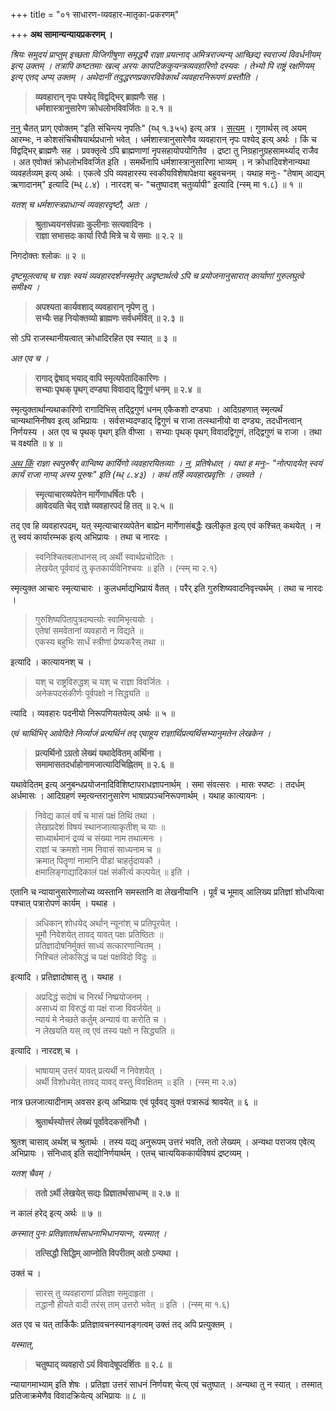 +++
title = "०१ साधारण-व्यवहार-मातृका-प्रकरणम्"

+++
**अथ सामान्यन्यायप्रकरणम् ।**

 

_श्रियः समुदयं प्राप्तुम् इच्छता विजिगीषुणा समृद्ध्यै राज्ञा प्रयत्नाद् अमित्रराज्यन्य् आच्छिद्य स्वराज्यं विवर्धनीयम् इत्य् उक्तम् । तत्रापि कष्टतमाः खल्व् अरयः कापटिककुयन्त्रव्यवहारिणो दस्यवः । तेभ्यो पि राष्ट्रं रक्षणियम् इत्य् एतद् अप्य् उक्तम् । अथेदानीं तदुद्धरणप्रकारविवेकार्थं व्यवहारनिरूपणं प्रस्तौति ।_

 

> **व्यवहारान् नृपः पश्येद् विद्वद्भिर् ब्राह्मणैः सह ।**  
> **धर्मशास्त्रानुसारेण क्रोधलोभविवर्जितः ॥ २.१ ॥**

 

<u>ननु</u> चैतत् प्राग् एवोक्तम् "इति संचिन्त्य नृपतिः" (य्ध् १.३५५) इत्य् अत्र । <u>सत्यम्</u> । गुणार्थस् त्व् अयम् आरम्भः, न कोशसंचिचीषयार्थप्रधानो भवेत् । धर्मशास्त्रानुसारेणैव व्यवहारान् नृपः पश्येद् इत्य् अर्थः । किं च विद्वद्भिर् ब्राह्मणैः सह । प्रवक्तृत्वे ऽपि ब्राह्मणाणां नृपसहायोपयोगितैव । द्रष्टा तु निग्रहानुग्रहसामर्थ्याद् राजैव । अत एवोक्तं क्रोधलोभविवर्जित इति । समर्थेनापि धर्मशास्त्रानुसारिणा भाव्यम् । न क्रोधादिवशेनान्यथा व्यवहर्तव्यम् इत्य् अर्थः । एकत्वे ऽपि व्यवहारस्य स्वकीयविशेषापेक्षया बहुवचनम् । यथाह मनुः- "तेषाम् आद्यम् ऋणादानम्" इत्यादि (म्ध् ८.४) । नारदश् च- "चतुष्पादश् चतुर्व्यापी" इत्यादि (न्स्म् मा १.८) ॥ १ ॥

 

_यतश् च धर्मशास्त्रप्राधान्यं व्यवहारदृष्टौ, अतः ।_

 

> **श्रुताध्ययनसंपन्नाः कुलीनाः सत्यवादिनः ।**  
> **राज्ञा सभासदः कार्या रिपौ मित्रे च ये समाः ॥ २.२ ॥**

 

निगदोक्तः श्लोकः ॥ २ ॥

 

_दृष्टमूलत्वाच् च राज्ञः स्वयं व्यवहारदर्शनस्मृतेर् अदृष्टार्थत्वे ऽपि च प्रयोजनानुसारात् कार्याणां गुरुलघुत्वे समीक्ष्य ।_

 

> **अपश्यता कार्यवशाद् व्यवहारान् नृपेण तु ।**  
> **सभ्यैः सह नियोक्तव्यो ब्राह्मणः सर्वधर्मवित् ॥ २.३ ॥**

 

सो ऽपि राजस्थानीयत्वात् क्रोधादिरहित एव स्यात् ॥ ३ ॥

 

_अत एव च ।_

 

> **रागाद् द्वेषाद् भयाद् वापि स्मृत्यपेतादिकारिणः ।**  
> **सभ्याः पृथक् पृथग् दण्ड्या विवादाद् द्विगुणं धनम् ॥ २.४ ॥**

 

स्मृत्युक्तार्थान्यथाकारिणो रागादिभिस् तद्द्विगुणं धनम् एकैकशो दण्ड्याः । आदिग्रहणात् स्मृत्यर्थं चान्यथानिनीषव इत्य् अभिप्रायः । सर्वसभ्यदण्डाद् द्विगुणं च राजा तत्स्थानीयो वा दण्ड्यः, तदधीनत्वान् निर्णयस्य । अत एव च पृथक् पृथग् इति वीप्सा । सभ्याः पृथक् पृथग् विवादद्विगुणं, तद्द्विगुणं च राजा । तथा च वक्ष्यति ॥ ४ ॥

 

_<u>अथ किं</u> राज्ञा स्वपुरुषैर् वान्विष्य कार्यिणो व्यवहारयितव्याः । <u>न</u>, प्रतिषेधात् । यथा ह मनुः- "नोत्पादयेत् स्वयं कार्यं राजा नाप्य् अस्य पूरुषः" इति _(म्ध् ८.४३)_ । कथं तर्हि व्यवहारप्रवृत्तिः । उच्यते ।_

 

> **स्मृत्याचारव्यपेतेन मार्गेणाधर्षितः परैः ।**  
> **आवेदयति चेद् राज्ञे व्यवहारपदं हि तत् ॥ २.५ ॥**

 

तद् एव हि व्यवहारपदम्, यत् स्मृत्याचारव्यपेतेन बाह्येन मार्गेणासंबद्धैः खलीकृत इत्य् एवं कश्चित् कथयेत् । न तु स्वयं कार्यारम्भक इत्य् अभिप्रायः । तथा च नारदः ।

> स्वनिश्चितबलाधानस् त्व् अर्थी स्वार्थप्रचोदितः ।  
> लेखयेत् पूर्ववादं तु कृतकार्यविनिश्चयः ॥ इति । (न्स्म् मा २.१)

स्मृत्युक्त आचारः स्मृत्याचारः । कुलधर्माद्यभिप्रायं वैतत् । परैर् इति गुरुशिष्यवादनिवृत्त्यर्थम् । तथा च नारदः ।

> गुरुशिष्यपितापुत्रदम्पत्योः स्वामिभृत्ययोः ।  
> एतेषां समवेतानां व्यवहारो न विद्यते ॥  
> एकस्य बहुभिः सार्धं स्त्रीणां प्रेष्यकरैस् तथा ॥

इत्यादि । कात्यायनश् च ।

> यश् च राष्ट्रविरुद्धश् च यश् च राज्ञा विवर्जितः ।  
> अनेकपदसंकीर्णः पूर्वपक्षो न सिद्ध्यति ॥

त्यादि । व्यवहारः पदनीयो निरूपणियतयेत्य् अर्थः ॥ ५ ॥

 

_एवं चार्थिभिर् आवेदिते निर्व्याजं प्रत्यर्थिनं तद् एवाहूय राज्ञार्थिप्रत्यर्थिसभ्यानुमतेन लेखकेन ।_

 

> **प्रत्यर्थिनो ऽग्रतो लेख्यं यथादेवितम् अर्थिना ।**  
> **समामासतदर्धाहोनामजात्यादिचिह्नितम् ॥ २.६ ॥**

 

यथावेदितम् इत्य् अनुबन्धप्रयोजनादिविशिष्टापराधज्ञापनार्थम् । समा संवत्सरः । मासः स्पष्टः । तदर्धम् अर्धमासः । आदिग्रहणं स्मृत्यन्तरानुसारेण भाषाप्रपञ्चनिरूपणार्थम् । यथाह कात्यायनः ।

> निवेद्य कालं वर्षं च मासं पक्षं तिथिं तथा ।  
> लेखाप्रदेशं विषयं स्थानजात्याकृतीश् च याः ॥  
> साध्यार्थमानं द्रव्यं च संख्या नाम तथात्मनः ।  
> राज्ञां च क्रमशो नाम निवासं साध्यनाम च ॥  
> क्रमात् पितॄणां नामानि पीडां चाहर्तृदायकौ ।  
> क्षमालिङ्गाद्यादिकालं पक्षं संकीर्त्य कल्पयेत् ॥ इति ।

एतानि च न्यायानुसारेणालोच्य व्यस्तानि समस्तानि वा लेखनीयानि । पूर्वं च भूमाव् आलिख्य प्रतिज्ञां शोधयित्वा पश्चात् पत्रारोपणं कार्यम् । यथाह ।

> अधिकान् शोधयेद् अर्थान् न्यूनांश् च प्रतिपूरयेत् ।  
> भूमौ निवेशयेत् तावद् यावत् पक्षः प्रतिष्ठितः ॥  
> प्रतिज्ञादोषनिर्मुक्तं साध्यं सत्कारणान्वितम् ।  
> निश्चितं लोकसिद्धं च पक्षं पक्षविदो विदुः ॥

इत्यादि । प्रतिज्ञादोषास् तु । यथाह ।

> अप्रदिद्धं सदोषं च निरर्थं निष्प्रयोजनम् ।  
> असाध्यं वा विरुद्धं वा पक्षं राजा विवर्जयेत् ॥  
> न्यायं मे नेच्छते कर्तुम् अन्यायं वा करोति च ।  
> न लेखयति यस् त्व् एवं तस्य पक्षो न सिद्ध्यति ॥

इत्यादि । नारदश् च ।

> भाषायाम् उत्तरं यावत् प्रत्यर्थी न निवेशयेत् ।  
> अर्थी विशोधयेत् तावद् यावद् वस्तु विवक्षितम् ॥ इति । (न्स्म् मा २.७)

नात्र छलजात्यादीनाम् अवसर इत्य् अभिप्रायः एवं पूर्ववद् युक्तं पत्रारूढं श्रावयेत् ॥ ६ ॥

 

> **श्रुतार्थस्योत्तरं लेख्यं पूर्वावेदकसंनिधौ ।**

 

श्रुतश् चासाव् अर्थश् च श्रुतार्थः । तस्य यद्य् अनुरूपम् उत्तरं भवति, ततो लेख्यम् । अन्यथा पराजय एवेत्य् अभिप्रायः । संनिधाव् इति सद्योनिर्णयार्थम् । एतच् चात्ययिककार्यविषयं द्रष्टव्यम् ।

 

_यतश् चैवम् ।_

 

> **ततो ऽर्थी लेखयेत् सद्यः प्रिज्ञातर्थसाधन्म् ॥ २.७ ॥**

 

न कालं हरेद् इत्य् अर्थः ॥ ७ ॥

 

_कस्मात् पुनः प्रतिज्ञातार्थसाधनाभिधानयत्नः, यस्मात् ।_

 

> **तत्सिद्धौ सिद्धिम् आप्नोति विपरीतम् अतो ऽन्यथा ।**

 

उक्तं च ।

> सारस् तु व्यवहाराणां प्रतिज्ञा समुदाहृता ।  
> तद्धानौ हीयते वादी तरंस् ताम् उत्तरो भवेत् ॥ इति । (न्स्म् मा १.६)

अत एव च यत् तार्किकैः प्रतिज्ञावचनस्यानङ्गत्वम् उक्तं तद् अपि प्रत्युक्तम् ।

 

_यस्मात्_,

 

> **चतुष्पाद् व्यवहारो ऽयं विवादेषूपदर्शितः ॥ २.८ ॥**

 

न्यायागमाभ्याम् इति शेषः । प्रतिज्ञा उत्तरं साधनं निर्णयश् चेत्य् एवं चतुष्पात् । अन्यथा तु न स्यात् । तस्मात् प्रतिजाक्रमेणैव विवादक्रियेत्य् अभिप्रायः ॥ ८ ॥

 